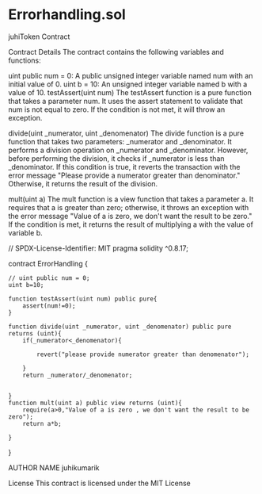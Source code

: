 # Errorhandling.sol
juhiToken Contract

Contract Details
The contract contains the following variables and functions:

uint public num = 0: A public unsigned integer variable named num with an initial value of 0.
uint b = 10: An unsigned integer variable named b with a value of 10.
testAssert(uint num)
The testAssert function is a pure function that takes a parameter num. It uses the assert statement to validate that num is not equal to zero. If the condition is not met, it will throw an exception.

divide(uint _numerator, uint _denomenator)
The divide function is a pure function that takes two parameters: _numerator and _denominator. It performs a division operation on _numerator and _denominator. However, before performing the division, it checks if _numerator is less than _denominator. If this condition is true, it reverts the transaction with the error message "Please provide a numerator greater than denominator." Otherwise, it returns the result of the division.

mult(uint a)
The mult function is a view function that takes a parameter a. It requires that a is greater than zero; otherwise, it throws an exception with the error message "Value of a is zero, we don't want the result to be zero." If the condition is met, it returns the result of multiplying a with the value of variable b.

// SPDX-License-Identifier: MIT
pragma solidity ^0.8.17;

contract ErrorHandling {

    // uint public num = 0;
    uint b=10;

    function testAssert(uint num) public pure{
        assert(num!=0);
    }

    function divide(uint _numerator, uint _denomenator) public pure returns (uint){
        if(_numerator<_denomenator){

            revert("please provide numerator greater than denomenator");

        }
        return _numerator/_denomenator;


    }
    function mult(uint a) public view returns (uint){
        require(a>0,"Value of a is zero , we don't want the result to be zero");
        return a*b;

    }

}

AUTHOR NAME
juhikumarik

License
This contract is licensed under the MIT License
